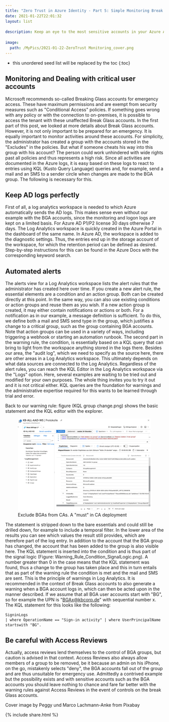 ```yaml
---
title: "Zero Trust in Azure Identity - Part 5: Simple Monitoring Break Glass Accounts"
date: 2021-01-22T22:01:32
layout: list

description: Keep an eye to the most sensitive accounts in your Azure AD

image:
  path: /MyPics/2021-01-22-ZeroTrust Monitoring_cover.png
---
```


* this unordered seed list will be replaced by the toc
{:toc}

## Monitoring and Dealing with critical user accounts


Microsoft recommends so-called Breaking Glass accounts for emergency access. These have maximum permissions and are exempt from security measures such as "Conditional Access" policies. If something goes wrong with any policy or with the connection to on-premises, it is possible to access the tenant with these unaffected Break Glass accounts. In the first part of this post, we looked at more details about Break Glass accounts.
However, it is not only important to be prepared for an emergency. It is equally important to monitor activities around these accounts. For simplicity, the administrator has created a group with the accounts stored in the "Excludes" in the policies. But what if someone cheats his way into this group with his account? The person could work unhindered with wide rights past all policies and thus represents a high risk. Since all activities are documented in the Azure logs, it is easy based on these logs to react to entries using KQL (Kusto Query Language) queries and, for example, send a mail and an SMS to a sender circle when changes are made to the BGA group. The following is necessary for this.

## Keep AD logs perfectly

First of all, a log analytics workspace is needed to which Azure automatically sends the AD logs. This makes sense even without our example with the BGA accounts, since the monitoring and logon logs are kept on a limited basis. For Azure AD P1/P2 license 30 days otherwise 7 days.
The Log Analytics workspace is quickly created in the Azure Portal in the dashboard of the same name. In Azure AD, the workspace is added to the diagnostic settings. Thus, the entries end up in the storage account of the workspace, for which the retention period can be defined as desired. Step-by-step instructions for this can be found in the Azure Docs with the corresponding keyword search.

## Automated alerts

The alerts view for a Log Analytics workspace lists the alert rules that the administrator has created here over time. If you create a new alert rule, the essential elements are a condition and an action group. Both can be created directly at this point. In the same way, you can also use existing conditions or action groups and reuse them as you wish.
If a new action group is created, it may either contain notifications or actions or both. For a notification as in our example, a message definition is sufficient. To do this, we define both a mail and SMS send type in the group, which justifies a change to a critical group, such as the group containing BGA accounts. Note that action groups can be used in a variety of ways, including triggering a webhook or starting an automation runbook.
The second part in the warning rule, the condition, is essentially based on a KQL query that can bring to light from the workspace anything stored in the logs there. Besides our area, the "audit log", which we need to specify as the source here, there are other areas in a Log Analytics workspace. This ultimately depends on what data sources are connected to the Log Analytics.
Regardless of the alert rules, you can reach the KQL Editor in the Log Analytics workspace via the "Logs" option. Here, several examples are waiting to be tried out and modified for your own purposes. The whole thing invites you to try it out and it is not critical either. KQL queries are the foundation for warnings and the administrative expertise required for this wants to be learned through trial and error.

Back to our warning rule: figure (KQL group change.png) shows the basic statement and the KQL editor with the explorer.

<figure class="medium">
  <a href="/MyPics/2021-01-22-ZeroTrust Monitoring_I.png"><img src="/MyPics/2021-01-22-ZeroTrust Monitoring_I.png"></a>
  <figcaption>Exclude BGAs from CAs. A "must" in CA deployment</figcaption>
</figure>

The statement is stripped down to the bare essentials and could still be drilled down, for example to include a temporal filter. In the lower area of the results you can see which values the result still provides, which are therefore part of the log entry. In addition to the account that the BGA group has changed, the account that has been added to the group is also visible here.
The KQL statement is inserted into the condition and is thus part of the signal logic (Figure: Warning_Rule_Condition_SignalLogic.png). A number greater than 0 in the case means that the KQL statement was found, thus a change to the group has taken place and this in turn entails that as part of the warning rule the condition is met and the mail and SMS are sent. This is the principle of warnings in Log Analytics. It is recommended in the context of Break Glass accounts to also generate a warning when a BGA account logs in, which can then be acted upon in the manner described. If we assume that all BGA user accounts start with "BG", so for example the UPN is "BGAx@kbcorp.de" with sequential number x. The KQL statement for this looks like the following:

```posh
SigninLogs
| where OperationName == "Sign-in activity" | where UserPrincipalName startswith "BG". 
```

## Be careful with Access Reviews  

Actually, access reviews lend themselves to the control of BGA groups, but caution is advised in that context. Access Reviews also always allow members of a group to be removed, be it because an admin on his iPhone, on the go, mistakenly selects "deny", the BGA accounts fall out of the group and are thus unsuitable for emergency use. Admittedly a contrived example but the possibility exists and with sensitive accounts such as the BGA accounts you should leave nothing to chance and fare far better with the warning rules against Access Reviews in the event of controls on the break Glass accounts.

Cover image by Peggy und Marco Lachmann-Anke from Pixabay 

{% include  share.html %}
